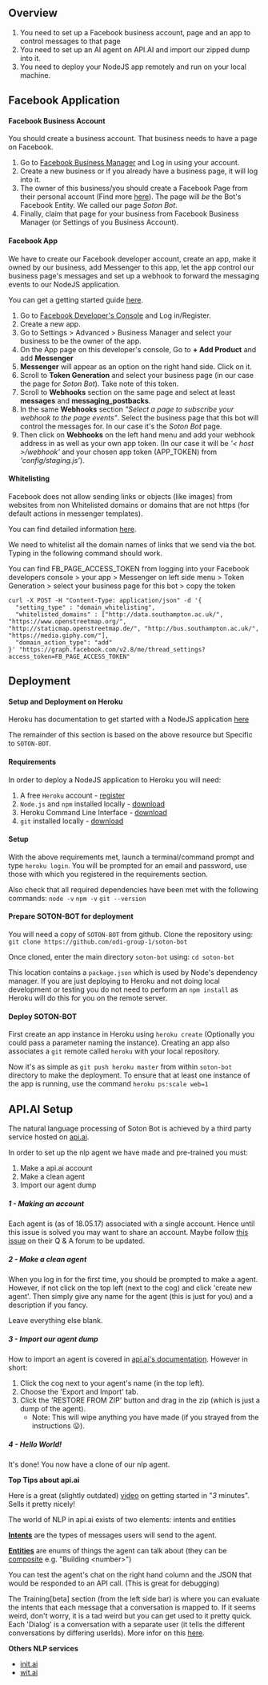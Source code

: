 ## Overview

1. You need to set up a Facebook business account, page and an app to control messages to that page
2. You need to set up an AI agent on API.AI and import our zipped dump into it.
3. You need to deploy your NodeJS app remotely and run on your local machine.

## Facebook Application

#### Facebook Business Account

You should create a business account. That business needs to have a page on Facebook.

1. Go to [Facebook Business Manager](https://business.facebook.com/) and Log in using your account.
2. Create a new business or if you already have a business page, it will log into it.
3. The owner of this business/you should create a Facebook Page from their personal account (Find more [here](https://www.facebook.com/help/104002523024878/)). The page will _be_ the Bot's Facebook Entity. We called our page _Soton Bot_.
4. Finally, claim that page for your business from Facebook Business Manager (or Settings of you Business Account).

#### Facebook App

We have to create our Facebook developer account, create an app, make it owned by our business, add Messenger to this app, let the app control our business page's messages and set up a webhook to forward the messaging events to our NodeJS application.

You can get a getting started guide [here](https://developers.facebook.com/docs/messenger-platform/guides/quick-start).

1. Go to [Facebook Developer's Console](https://developers.facebook.com/) and Log in/Register.
2. Create a new app.
3. Go to Settings > Advanced > Business Manager and select your business to be the owner of the app.
4. On the App page on this developer's console, Go to __+ Add Product__ and add __Messenger__
5. __Messenger__ will appear as an option on the right hand side. Click on it.
6. Scroll to __Token Generation__ and select your business page (in our case the page for _Soton Bot_). Take note of this token.
7. Scroll to __Webhooks__ section on the same page and select at least __messages__ and __messaging_postbacks__.
8. In the same __Webhooks__ section _"Select a page to subscribe your webhook to the page events"_. Select the business page that this bot will control the messages for. In our case it's the _Soton Bot_ page.
9. Then click on __Webhooks__ on the left hand menu and add your webhook address in as well as your own app token. (In our case it will be _'< host >/webhook'_ and your chosen app token (APP_TOKEN) from _'config/staging.js'_).

#### Whitelisting

Facebook does not allow sending links or objects (like images) from websites from non Whitelisted domains or domains that are not https (for default actions in messenger templates).

You can find detailed information [here](https://developers.facebook.com/docs/messenger-platform/thread-settings/domain-whitelisting).

We need to whitelist all the domain names of links that we send via the bot. Typing in the following command should work.

You can find FB_PAGE_ACCESS_TOKEN from logging into your Facebook developers console > your app > Messenger on left side menu > Token Generation > select your business page for this bot > copy the token

```
curl -X POST -H "Content-Type: application/json" -d '{
  "setting_type" : "domain_whitelisting",
  "whitelisted_domains" : ["http://data.southampton.ac.uk/", "https://www.openstreetmap.org/", "http://staticmap.openstreetmap.de/", "http://bus.southampton.ac.uk/", "https://media.giphy.com/"],
  "domain_action_type": "add"
}' "https://graph.facebook.com/v2.8/me/thread_settings?access_token=FB_PAGE_ACCESS_TOKEN"
```

## Deployment

#### Setup and Deployment on Heroku

Heroku has documentation to get started with a NodeJS application [here](https://devcenter.heroku.com/articles/getting-started-with-nodejs#introduction)

The remainder of this section is based on the above resource but Specific to ```SOTON-BOT```.

#### Requirements

In order to deploy a NodeJS application to Heroku you will need:

1. A free ```Heroku``` account - [register](https://signup.heroku.com/dc)
2. ```Node.js``` and ```npm``` installed locally - [download](https://nodejs.org/en/download/)
3. Heroku Command Line Interface - [download](https://devcenter.heroku.com/articles/getting-started-with-nodejs#set-up)
4. ```git``` installed locally - [download](https://git-scm.com/downloads)    
    
#### Setup

With the above requirements met, launch a terminal/command prompt and type ```heroku login```. 
You will be prompted for an email and password, use those with which you registered in the requirements section.
 
Also check that all required dependencies have been met with the following commands:
```node -v```
```npm -v```
```git --version```

#### Prepare SOTON-BOT for deployment

You will need a copy of ```SOTON-BOT``` from github. Clone the repository using:
```git clone https://github.com/odi-group-1/soton-bot```

Once cloned, enter the main directory ```soton-bot``` using: ```cd soton-bot```

This location contains a ```package.json``` which is used by Node's dependency manager.
If you are just deploying to Heroku and not doing local development or testing you do not
need to perform an ```npm install``` as Heroku will do this for you on the remote server.

#### Deploy SOTON-BOT

First create an app instance in Heroku using ```heroku create``` (Optionally you could 
pass a parameter naming the instance). Creating an app also associates a ```git``` remote
called ```heroku``` with your local repository.

Now it's as simple as ```git push heroku master``` from within ```soton-bot``` directory
to make the deployment. To ensure that at least one instance of the app is running, use
the command ```heroku ps:scale web=1```

## API.AI Setup
The natural language processing of Soton Bot is achieved by a third party service hosted on [api.ai](https://api.ai/).

In order to set up the nlp agent we have made and pre-trained you must:  

1. Make a api.ai account
2. Make a clean agent
2. Import our agent dump

##### 1 - Making an account
Each agent is (as of 18.05.17) associated with a single account. Hence until this issue is solved you may want to share an account.
Maybe follow [this issue](https://discuss.api.ai/t/adding-additional-member-of-a-team-to-the-account/1155) on their Q & A forum to be updated.
 
##### 2 - Make a clean agent
When you log in for the first time, you should be prompted to make a agent. However, if not click on the top left (next to the cog) and click 'create new agent'.
Then simply give any name for the agent (this is just for you) and a description if you fancy. 

Leave everything else blank.
 
##### 3 - Import our agent dump
How to import an agent is covered in [api.ai's documentation](https://docs.api.ai/docs/concept-agents#export-and-import).
However in short:

1. Click the cog next to your agent's name (in the top left).
2. Choose the 'Export and Import' tab.
3. Click the 'RESTORE FROM ZIP' button and drag in the zip (which is just a dump of the agent).
    * Note: This will wipe anything you have made (if you strayed from the instructions 😛).
   
##### 4 - Hello World!
It's done! You now have a clone of our nlp agent. 

**Top Tips about api.ai**

Here is a great (slightly outdated) [video](https://www.youtube.com/watch?v=Om7tyGGemXI) on getting started in "*3* minutes". Sells it pretty nicely!
 

The world of NLP in api.ai exists of two elements: intents and entities

**[Intents](https://docs.api.ai/docs/concept-intents)** are the types of messages users will send to the agent.

**[Entities](https://docs.api.ai/docs/concept-entities)** are enums of things the agent can talk about (they can be [composite](https://docs.api.ai/docs/concept-entities#section-developer-composite-entities) e.g. "Building \<number\>")

You can test the agent's chat on the right hand column and the JSON that would be responded to an API call. (This is great for debugging)
 
 The Training\[beta\] section (from the left side bar) is where you can evaluate the intents that each message that a conversation is mapped to.
 If it seems weird, don't worry, it is a tad weird but you can get used to it pretty quick. Each 'Dialog'
is a conversation with a separate user (it tells the different conversations by differing userIds). More infor on this   [here](https://docs.api.ai/docs/training).

**Others NLP services** 
 - [init.ai](https://www.init.ai/)
 - [wit.ai](https://wit.ai/)


